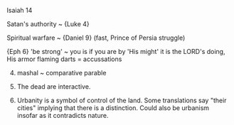 Isaiah 14


Satan's authority ~ {Luke 4}

Spiritual warfare ~ {Daniel 9} (fast, Prince of Persia struggle)

{Eph 6}
	'be strong' ~ you is if you are by 'His might'
	it is the LORD's doing, His armor
	flaming darts = accussations


4) mashal ~ comparative parable


9) The dead are interactive.


21) Urbanity is a symbol of control of the land.  Some translations say "their cities" implying that there is a distinction.  Could also be urbanism insofar as it contradicts nature.

